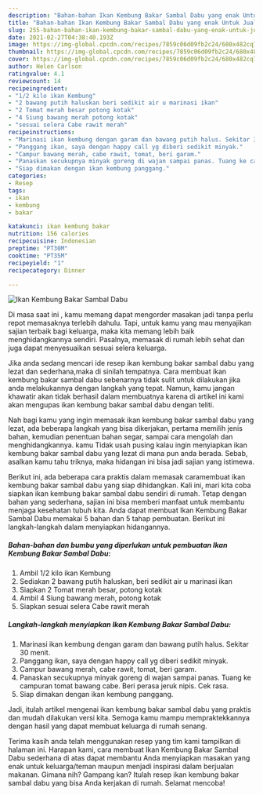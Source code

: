 ```yaml
---
description: "Bahan-bahan Ikan Kembung Bakar Sambal Dabu yang enak Untuk Jualan"
title: "Bahan-bahan Ikan Kembung Bakar Sambal Dabu yang enak Untuk Jualan"
slug: 255-bahan-bahan-ikan-kembung-bakar-sambal-dabu-yang-enak-untuk-jualan
date: 2021-02-27T04:38:40.193Z
image: https://img-global.cpcdn.com/recipes/7859c06d09fb2c24/680x482cq70/ikan-kembung-bakar-sambal-dabu-foto-resep-utama.jpg
thumbnail: https://img-global.cpcdn.com/recipes/7859c06d09fb2c24/680x482cq70/ikan-kembung-bakar-sambal-dabu-foto-resep-utama.jpg
cover: https://img-global.cpcdn.com/recipes/7859c06d09fb2c24/680x482cq70/ikan-kembung-bakar-sambal-dabu-foto-resep-utama.jpg
author: Helen Carlson
ratingvalue: 4.1
reviewcount: 14
recipeingredient:
- "1/2 kilo ikan Kembung"
- "2 bawang putih haluskan beri sedikit air u marinasi ikan"
- "2 Tomat merah besar potong kotak"
- "4 Siung bawang merah potong kotak"
- "sesuai selera Cabe rawit merah"
recipeinstructions:
- "Marinasi ikan kembung dengan garam dan bawang putih halus. Sekitar 30 menit."
- "Panggang ikan, saya dengan happy call yg diberi sedikit minyak."
- "Campur bawang merah, cabe rawit, tomat, beri garam."
- "Panaskan secukupnya minyak goreng di wajan sampai panas. Tuang ke campuran tomat bawang cabe. Beri perasa jeruk nipis. Cek rasa."
- "Siap dimakan dengan ikan kembung panggang."
categories:
- Resep
tags:
- ikan
- kembung
- bakar

katakunci: ikan kembung bakar 
nutrition: 156 calories
recipecuisine: Indonesian
preptime: "PT30M"
cooktime: "PT35M"
recipeyield: "1"
recipecategory: Dinner

---
```



![Ikan Kembung Bakar Sambal Dabu](https://img-global.cpcdn.com/recipes/7859c06d09fb2c24/680x482cq70/ikan-kembung-bakar-sambal-dabu-foto-resep-utama.jpg)

Di masa  saat ini , kamu memang dapat mengorder masakan jadi tanpa perlu repot memasaknya terlebih dahulu. Tapi, untuk kamu yang mau menyajikan sajian terbaik bagi keluarga, maka kita memang lebih baik menghidangkannya sendiri. Pasalnya, memasak di rumah lebih sehat dan juga dapat menyesuaikan sesuai selera keluarga.

Jika anda sedang mencari ide resep ikan kembung bakar sambal dabu yang lezat dan sederhana,maka di sinilah tempatnya. Cara membuat ikan kembung bakar sambal dabu  sebenarnya tidak sulit untuk dilakukan jika anda melakukannya dengan langkah yang tepat. Namun, kamu jangan khawatir akan tidak berhasil dalam membuatnya 
karena di artikel ini kami akan mengupas ikan kembung bakar sambal dabu dengan teliti.  



Nah bagi kamu yang ingin memasak ikan kembung bakar sambal dabu yang lezat, ada beberapa langkah yang bisa dikerjakan, pertama memilih jenis bahan, kemudian penentuan bahan segar, sampai cara mengolah dan menghidangkannya. kamu Tidak usah pusing kalau ingin menyiapkan ikan kembung bakar sambal dabu yang lezat di mana pun anda berada. Sebab, asalkan kamu  tahu triknya, maka hidangan ini bisa jadi sajian yang istimewa.

Berikut ini, ada beberapa cara praktis  dalam memasak caramembuat ikan kembung bakar sambal dabu yang siap dihidangkan. Kali ini, mari kita coba siapkan ikan kembung bakar sambal dabu sendiri di rumah. Tetap dengan bahan yang sederhana, sajian ini bisa memberi manfaat untuk membantu menjaga kesehatan tubuh kita. Anda dapat membuat Ikan Kembung Bakar Sambal Dabu memakai 5 bahan dan 5 tahap pembuatan. Berikut ini langkah-langkah dalam menyiapkan hidangannya.

<!--inarticleads1-->

##### Bahan-bahan dan bumbu yang diperlukan untuk pembuatan Ikan Kembung Bakar Sambal Dabu:

1. Ambil 1/2 kilo ikan Kembung
1. Sediakan 2 bawang putih haluskan, beri sedikit air u marinasi ikan
1. Siapkan 2 Tomat merah besar, potong kotak
1. Ambil 4 Siung bawang merah, potong kotak
1. Siapkan sesuai selera Cabe rawit merah




<!--inarticleads2-->

##### Langkah-langkah menyiapkan Ikan Kembung Bakar Sambal Dabu:

1. Marinasi ikan kembung dengan garam dan bawang putih halus. Sekitar 30 menit.
1. Panggang ikan, saya dengan happy call yg diberi sedikit minyak.
1. Campur bawang merah, cabe rawit, tomat, beri garam.
1. Panaskan secukupnya minyak goreng di wajan sampai panas. Tuang ke campuran tomat bawang cabe. Beri perasa jeruk nipis. Cek rasa.
1. Siap dimakan dengan ikan kembung panggang.




Jadi, itulah artikel mengenai  ikan kembung bakar sambal dabu  yang praktis dan mudah dilakukan versi kita. Semoga kamu mampu mempraktekkannya dengan hasil yang dapat membuat keluarga di rumah senang. 

Terima kasih anda telah menggunakan resep yang tim kami tampilkan di halaman ini. Harapan kami, cara membuat  Ikan Kembung Bakar Sambal Dabu sederhana di atas dapat membantu Anda menyiapkan masakan yang enak untuk keluarga/teman maupun menjadi inspirasi dalam berjualan makanan. Gimana nih? Gampang kan? Itulah resep ikan kembung bakar sambal dabu yang bisa Anda kerjakan di rumah. Selamat mencoba!

